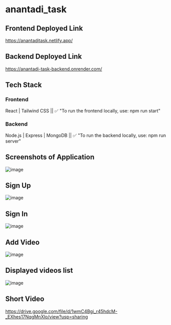 # anantadi_task

## Frontend Deployed Link
https://anantaditask.netlify.app/
## Backend Deployed Link
https://anantadi-task-backend.onrender.com/


## Tech Stack
### Frontend
React | Tailwind CSS ||
✅ "To run the frontend locally, use:
npm run start"
### Backend
Node.js | Express | MongoDB ||
✅ "To run the backend locally, use:
npm run server"

## Screenshots of Application
![image](https://github.com/user-attachments/assets/1ab18831-0859-4c8a-8bf1-9b33c146b09c)
## Sign Up
![image](https://github.com/user-attachments/assets/dea5a58b-41be-40b1-8b0a-7b55a7d7ee3c)
## Sign In
![image](https://github.com/user-attachments/assets/4050eae9-5da6-4d19-8f2e-173c4937b45d)
## Add Video
![image](https://github.com/user-attachments/assets/04eeff7b-ba71-4973-bf9b-efa177ca1c1f)
## Displayed videos list
![image](https://github.com/user-attachments/assets/be5e0480-c985-41bb-9dae-d8d70daa732c)

## Short Video
https://drive.google.com/file/d/1wmC4Bgi_r45hdcM-_EXhes17NqgMnXlo/view?usp=sharing


